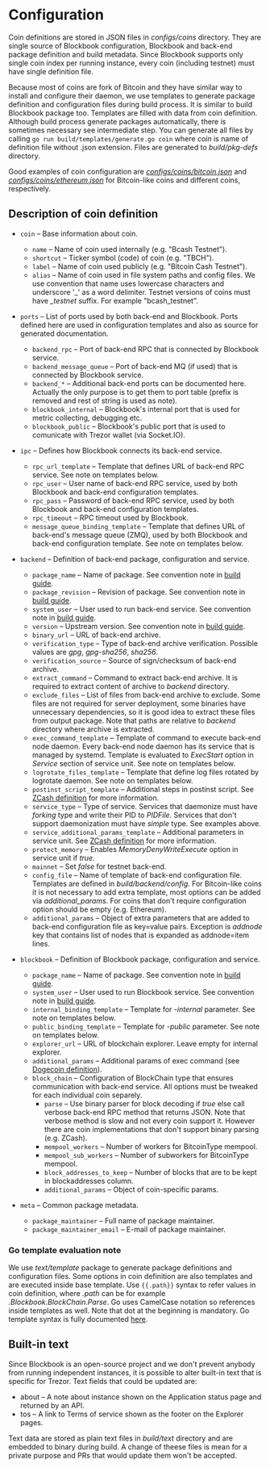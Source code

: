 # Configuration

Coin definitions are stored in JSON files in *configs/coins* directory. They are single source of Blockbook
configuration, Blockbook and back-end package definition and build metadata. Since Blockbook supports only single
coin index per running instance, every coin (including testnet) must have single definition file.

Because most of coins are fork of Bitcoin and they have similar way to install and configure their daemon, we use
templates to generate package definition and configuration files during build process. It is similar to build Blockbook
package too. Templates are filled with data from coin definition. Although build process generate packages
automatically, there is sometimes necessary see intermediate step. You can generate all files by calling
`go run build/templates/generate.go coin` where *coin* is name of definition file without .json extension. Files are
generated to *build/pkg-defs* directory.

Good examples of coin configuration are
[*configs/coins/bitcoin.json*](configs/coins/bitcoin.json) and
[*configs/coins/ethereum.json*](configs/coins/ethereum.json) for Bitcoin-like coins and different coins, respectively.

## Description of coin definition

* `coin` – Base information about coin.
    * `name` – Name of coin used internally (e.g. "Bcash Testnet").
    * `shortcut` – Ticker symbol (code) of coin (e.g. "TBCH").
    * `label` – Name of coin used publicly (e.g. "Bitcoin Cash Testnet").
    * `alias` – Name of coin used in file system paths and config files. We use convention that name uses lowercase
       characters and underscore '_' as a word delimiter. Testnet versions of coins must have *_testnet*
      suffix. For example "bcash_testnet".

* `ports` – List of ports used by both back-end and Blockbook. Ports defined here are used in configuration templates
   and also as source for generated documentation.
    * `backend_rpc` – Port of back-end RPC that is connected by Blockbook service.
    * `backend_message_queue` – Port of back-end MQ (if used) that is connected by Blockbook service.
    * `backend_*` – Additional back-end ports can be documented here. Actually the only purpose is to get them to
       port table (prefix is removed and rest of string is used as note).
    * `blockbook_internal` – Blockbook's internal port that is used for metric collecting, debugging etc.
    * `blockbook_public` – Blockbook's public port that is used to comunicate with Trezor wallet (via Socket.IO).

* `ipc` – Defines how Blockbook connects its back-end service.
    * `rpc_url_template` – Template that defines URL of back-end RPC service. See note on templates below.
    * `rpc_user` – User name of back-end RPC service, used by both Blockbook and back-end configuration templates.
    * `rpc_pass` – Password of back-end RPC service, used by both Blockbook and back-end configuration templates.
    * `rpc_timeout` – RPC timeout used by Blockbook.
    * `message_queue_binding_template` – Template that defines URL of back-end's message queue (ZMQ), used by both
       Blockbook and back-end configuration template. See note on templates below.

* `backend` – Definition of back-end package, configuration and service.
    * `package_name` – Name of package. See convention note in [build guide](/docs/build.md#on-naming-conventions-and-versioning).
    * `package_revision` – Revision of package. See convention note in [build guide](/docs/build.md#on-naming-conventions-and-versioning).
    * `system_user` – User used to run back-end service. See convention note in [build guide](/docs/build.md#on-naming-conventions-and-versioning).
    * `version` – Upstream version. See convention note in [build guide](/docs/build.md#on-naming-conventions-and-versioning).
    * `binary_url` – URL of back-end archive.
    * `verification_type` – Type of back-end archive verification. Possible values are *gpg*, *gpg-sha256*, *sha256*.
    * `verification_source` – Source of sign/checksum of back-end archive.
    * `extract_command` – Command to extract back-end archive. It is required to extract content of archive to
       *backend* directory.
    * `exclude_files` – List of files from back-end archive to exclude. Some files are not required for server
       deployment, some binaries have unnecessary dependencies, so it is good idea to extract these files from output
       package. Note that paths are relative to *backend* directory where archive is extracted.
    * `exec_command_template` – Template of command to execute back-end node daemon. Every back-end node daemon has its
       service that is managed by systemd. Template is evaluated to *ExecStart* option in *Service* section of
       service unit. See note on templates below.
    * `logrotate_files_template` – Template that define log files rotated by logrotate daemon. See note on templates
       below.
    * `postinst_script_template` – Additional steps in postinst script. See [ZCash definition](configs/coins/zcash.json)
       for more information.
    * `service_type` – Type of service. Services that daemonize must have *forking* type and write their PID to
       *PIDFile*. Services that don't support daemonization must have *simple* type. See examples above.
    * `service_additional_params_template` – Additional parameters in service unit. See
       [ZCash definition](configs/coins/zcash.json) for more information.
    * `protect_memory` – Enables *MemoryDenyWriteExecute* option in service unit if *true*.
    * `mainnet` – Set *false* for testnet back-end.
    * `config_file` – Name of template of back-end configuration file. Templates are defined in *build/backend/config*.
       For Bitcoin-like coins it is not necessary to add extra template, most options can be added via
       *additional_params*. For coins that don't require configuration option should be empty (e.g. Ethereum).
    * `additional_params` – Object of extra parameters that are added to back-end configuration file as key=value pairs.
       Exception is *addnode* key that contains list of nodes that is expanded as addnode=item lines.

* `blockbook` – Definition of Blockbook package, configuration and service.
    * `package_name` – Name of package. See convention note in [build guide](/docs/build.md#on-naming-conventions-and-versioning).
    * `system_user` – User used to run Blockbook service. See convention note in [build guide](/docs/build.md#on-naming-conventions-and-versioning).
    * `internal_binding_template` – Template for *-internal* parameter. See note on templates below.
    * `public_binding_template` – Template for *-public* parameter. See note on templates below.
    * `explorer_url` – URL of blockchain explorer. Leave empty for internal explorer.
    * `additional_params` – Additional params of exec command (see [Dogecoin definition](configs/coins/dogecoin.json)).
    * `block_chain` – Configuration of BlockChain type that ensures communication with back-end service. All options
       must be tweaked for each individual coin separely.
        * `parse` – Use binary parser for block decoding if *true* else call verbose back-end RPC method that returns
           JSON. Note that verbose method is slow and not every coin support it. However there are coin implementations
           that don't support binary parsing (e.g. ZCash).
        * `mempool_workers` – Number of workers for BitcoinType mempool.
        * `mempool_sub_workers` – Number of subworkers for BitcoinType mempool.
        * `block_addresses_to_keep` – Number of blocks that are to be kept in blockaddresses column.
        * `additional_params` – Object of coin-specific params.

* `meta` – Common package metadata.
    * `package_maintainer` – Full name of package maintainer.
    * `package_maintainer_email` – E-mail of package maintainer.

### Go template evaluation note

We use *text/template* package to generate package definitions and configuration files. Some options in coin definition
are also templates and are executed inside base template. Use `{{.path}}` syntax to refer values in coin definition,
where *.path* can be for example *.Blockbook.BlockChain.Parse*. Go uses CamelCase notation so references inside templates
as well. Note that dot at the beginning is mandatory. Go template syntax is fully documented
[here](https://godoc.org/text/template).

## Built-in text

Since Blockbook is an open-source project and we don't prevent anybody from running independent instances, it is possible
to alter built-in text that is specific for Trezor. Text fields that could be updated are:

 * about – A note about instance shown on the Application status page and returned by an API.
 * tos – A link to Terms of service shown as the footer on the Explorer pages.

Text data are stored as plain text files in *build/text* directory and are embedded to binary during build. A change of
theese files is mean for a private purpose and PRs that would update them won't be accepted.
